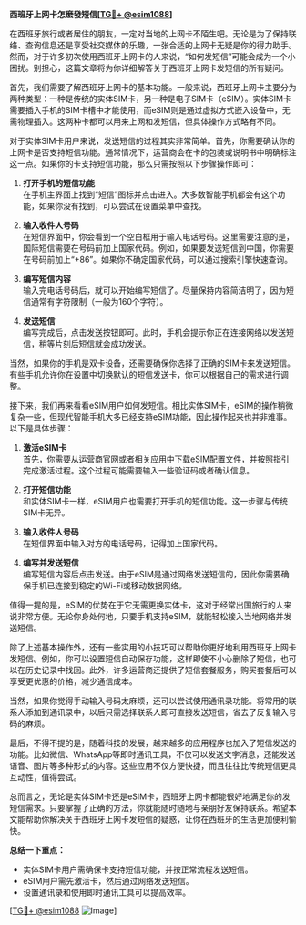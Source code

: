 **西班牙上网卡怎麽發短信[[TG💪+ @esim1088](https://t.me/s/esim1088)]**

在西班牙旅行或者居住的朋友，一定对当地的上网卡不陌生吧。无论是为了保持联络、查询信息还是享受社交媒体的乐趣，一张合适的上网卡无疑是你的得力助手。然而，对于许多初次使用西班牙上网卡的人来说，“如何发短信”可能会成为一个小困扰。别担心，这篇文章将为你详细解答关于西班牙上网卡发短信的所有疑问。

首先，我们需要了解西班牙上网卡的基本功能。一般来说，西班牙上网卡主要分为两种类型：一种是传统的实体SIM卡，另一种是电子SIM卡（eSIM）。实体SIM卡需要插入手机的SIM卡槽中才能使用，而eSIM则是通过虚拟方式嵌入设备中，无需物理插入。这两种卡都可以用来上网和发短信，但具体操作方式略有不同。

对于实体SIM卡用户来说，发送短信的过程其实非常简单。首先，你需要确认你的上网卡是否支持短信功能。通常情况下，运营商会在卡的包装或说明书中明确标注这一点。如果你的卡支持短信功能，那么只需按照以下步骤操作即可：

1. **打开手机的短信功能**  
   在手机主界面上找到“短信”图标并点击进入。大多数智能手机都会有这个功能，如果你没有找到，可以尝试在设置菜单中查找。

2. **输入收件人号码**  
   在短信界面中，你会看到一个空白框用于输入电话号码。这里需要注意的是，国际短信需要在号码前加上国家代码。例如，如果要发送短信到中国，你需要在号码前加上“+86”。如果你不确定国家代码，可以通过搜索引擎快速查询。

3. **编写短信内容**  
   输入完电话号码后，就可以开始编写短信了。尽量保持内容简洁明了，因为短信通常有字符限制（一般为160个字符）。

4. **发送短信**  
   编写完成后，点击发送按钮即可。此时，手机会提示你正在连接网络以发送短信，稍等片刻后短信就会成功发送。

当然，如果你的手机是双卡设备，还需要确保你选择了正确的SIM卡来发送短信。有些手机允许你在设置中切换默认的短信发送卡，你可以根据自己的需求进行调整。

接下来，我们再来看看eSIM用户如何发短信。相比实体SIM卡，eSIM的操作稍微复杂一些，但现代智能手机大多已经支持eSIM功能，因此操作起来也并非难事。以下是具体步骤：

1. **激活eSIM卡**  
   首先，你需要从运营商官网或者相关应用中下载eSIM配置文件，并按照指引完成激活过程。这个过程可能需要输入一些验证码或者确认信息。

2. **打开短信功能**  
   和实体SIM卡一样，eSIM用户也需要打开手机的短信功能。这一步骤与传统SIM卡无异。

3. **输入收件人号码**  
   在短信界面中输入对方的电话号码，记得加上国家代码。

4. **编写并发送短信**  
   编写短信内容后点击发送。由于eSIM是通过网络发送短信的，因此你需要确保手机已连接到稳定的Wi-Fi或移动数据网络。

值得一提的是，eSIM的优势在于它无需更换实体卡，这对于经常出国旅行的人来说非常方便。无论你身处何地，只要手机支持eSIM，就能轻松接入当地网络并发送短信。

除了上述基本操作外，还有一些实用的小技巧可以帮助你更好地利用西班牙上网卡发短信。例如，你可以设置短信自动保存功能，这样即使不小心删除了短信，也可以在历史记录中找回。此外，许多运营商还提供了短信套餐服务，购买套餐后可以享受更优惠的价格，减少通信成本。

当然，如果你觉得手动输入号码太麻烦，还可以尝试使用通讯录功能。将常用的联系人添加到通讯录中，以后只需选择联系人即可直接发送短信，省去了反复输入号码的麻烦。

最后，不得不提的是，随着科技的发展，越来越多的应用程序也加入了短信发送的功能。比如微信、WhatsApp等即时通讯工具，不仅可以发送文字消息，还能发送语音、图片等多种形式的内容。这些应用不仅方便快捷，而且往往比传统短信更具互动性，值得尝试。

总而言之，无论是实体SIM卡还是eSIM卡，西班牙上网卡都能很好地满足你的发短信需求。只要掌握了正确的方法，你就能随时随地与亲朋好友保持联系。希望本文能帮助你解决关于西班牙上网卡发短信的疑惑，让你在西班牙的生活更加便利愉快。

**总结一下重点：**  
- 实体SIM卡用户需确保卡支持短信功能，并按正常流程发送短信。  
- eSIM用户需先激活卡，然后通过网络发送短信。  
- 设置通讯录和使用即时通讯工具可以提高效率。  

[[TG💪+ @esim1088](https://t.me/s/esim1088) ![Image](https://i.postimg.cc/4NQfJmqS/Snipaste-2025-05-13-00-14-12.png)]